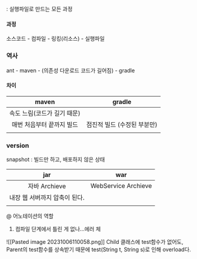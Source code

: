 : 실행파일로 만드는 모든 과정

#### 과정
소스코드 - 컴파일 - 링킹(리소스) - 실행파일

### 역사
ant - maven - (의존성 다운로드 코드가 길어짐) - gradle

#### 차이
|maven | gradle|
| :--: | :--:|
|속도 느림(코드가 길기 때문) | |
| 매번 처음부터 끝까지 빌드 | 점진적 빌드 (수정된 부분만) |
| | |

### version
snapshot : 빌드만 하고, 배포하지 않은 상태

| jar | war|
| :--: | :--:|
| 자바 Archieve | WebService Archieve|
| 내장 웹 서버까지 압축이 된다. |  |
| | |

@ 어노테이션의 역할
1) 컴파일 단계에서 틀린 게 없나...에러 체



![[Pasted image 20231006110058.png]]
Child 클래스에 test함수가 없어도, Parent의 test함수를 상속받기 
때문에 test(String t, String s)로 인해 overload다.

